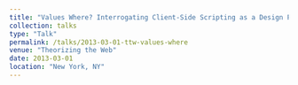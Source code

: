 ```yaml
---
title: "Values Where? Interrogating Client-Side Scripting as a Design Process"
collection: talks
type: "Talk"
permalink: /talks/2013-03-01-ttw-values-where
venue: "Theorizing the Web"
date: 2013-03-01
location: "New York, NY"
---
```

